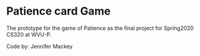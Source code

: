 # Patience card Game

The prototype for the game of Patience as the final project for Spring2020 CS320 at WVU-P.


Code by: Jennifer Mackey
